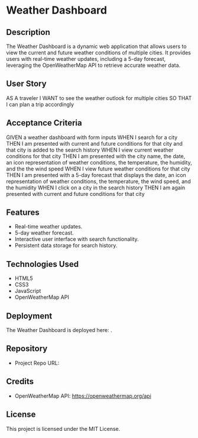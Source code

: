 # Weather Dashboard

## Description
The Weather Dashboard is a dynamic web application that allows users to view the current and future weather conditions of multiple cities. It provides users with real-time weather updates, including a 5-day forecast, leveraging the OpenWeatherMap API to retrieve accurate weather data.

## User Story
AS A traveler
I WANT to see the weather outlook for multiple cities
SO THAT I can plan a trip accordingly

## Acceptance Criteria
GIVEN a weather dashboard with form inputs
WHEN I search for a city
THEN I am presented with current and future conditions for that city and that city is added to the search history
WHEN I view current weather conditions for that city
THEN I am presented with the city name, the date, an icon representation of weather conditions, the temperature, the humidity, and the the wind speed
WHEN I view future weather conditions for that city
THEN I am presented with a 5-day forecast that displays the date, an icon representation of weather conditions, the temperature, the wind speed, and the humidity
WHEN I click on a city in the search history
THEN I am again presented with current and future conditions for that city

## Features
- Real-time weather updates.
- 5-day weather forecast.
- Interactive user interface with search functionality.
- Persistent data storage for search history.

## Technologies Used
- HTML5
- CSS3
- JavaScript
- OpenWeatherMap API

## Deployment
The Weather Dashboard is deployed here: .

## Repository
- Project Repo URL:

## Credits
- OpenWeatherMap API: https://openweathermap.org/api

## License
This project is licensed under the MIT License.

